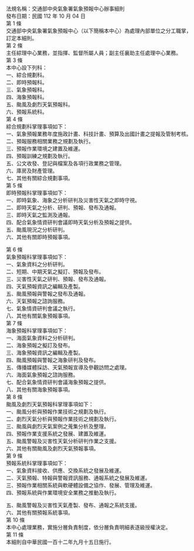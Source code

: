 法規名稱：交通部中央氣象署氣象預報中心辦事細則  
發布日期：民國 112 年 10 月 04 日  
第 1 條  
交通部中央氣象署氣象預報中心（以下簡稱本中心）為處理內部單位之分工職掌，訂定本細則。  
第 2 條  
主任綜理中心業務，並指揮、監督所屬人員；副主任襄助主任處理中心業務。  
第 3 條  
本中心設下列科：  
一、綜合規劃科。  
二、即時預報科。  
三、氣象預報科。  
四、海象預報科。  
五、颱風及劇烈天氣預報科。  
六、預報系統科。  
第 4 條  
綜合規劃科掌理事項如下：  
一、氣象預報業務年度施政計畫、科技計畫、預算及出國計畫之提報及管制考核。  
二、預報服務相關業務之規劃及執行。  
三、預報作業環境之建置及維運。  
四、預報訓練之規劃及執行。  
五、公文收發、登記與檔案及各項行政業務之管理。  
六、庫房及財產管理。  
七、其他有關綜合規劃事項。  
第 5 條  
即時預報科掌理事項如下：  
一、即時氣象、海象之分析研判及災害性天氣之即時守視。  
二、即時天氣之分析、研判、預報、發布及通報。  
三、即時天氣之監測及通報。  
四、配合氣象情資研判會議即時天氣分析及預報之提供。  
五、颱風現況之分析研判。  
六、其他有關即時預報事項。  


第 6 條  
氣象預報科掌理事項如下：  
一、氣象資料之分析研判。  
二、短期、中期天氣之擬訂、預報及發布。  
三、災害性天氣之研判、預報、發布及通報。  
四、天氣預報資訊之編輯及產製。  
五、颱風預報與警報之發布及通報。  
六、天氣預報之諮詢服務。  
七、氣象情資研判會議之執行。  
八、其他有關氣象預報事項。  
第 7 條  
海象預報科掌理事項如下：  
一、海面氣象資料之分析研判。  
二、海象預報之擬訂及發布。  
三、海象預報資訊之編輯及產製。  
四、颱風預報與警報之海象研判及發布。  
五、傳播媒體採訪、天氣預報宣導及參觀訪問之處理。  
六、海面氣象預報之諮詢服務。  
七、配合氣象情資研判會議海象預報之提供。  
八、其他有關海象預報事項。  
第 8 條  
颱風及劇烈天氣預報科掌理事項如下：  
一、颱風分析與預報作業技術之規劃及執行。  
二、劇烈天氣分析與預報作業技術之規劃及執行。  
三、颱風與劇烈天氣案例之蒐集分析及整理。  
四、預報作業支援系統之發展、建置及維運。  
五、颱風警報及災害性天氣分析研判作業之支援。  
六、其他有關颱風及劇烈天氣預報事項。  
第 9 條  
預報系統科掌理事項如下：  
一、氣象資料接收、供應、交換系統之發展及維運。  
二、天氣預報、特報與警報資訊服務、通報系統之發展及維運。  
三、預報作業相關系統與軟硬體設備之協作、發展、管理及維運。  
四、預報系統與作業環境安全業務之推動及執行。  


五、颱風警報及災害性天氣產製、發布、通報之系統支援。  
六、其他有關預報系統事項。  
第 10 條  
本中心處理業務，實施分層負責制度，依分層負責明細表逐級授權決定。  
第 11 條  
本細則自中華民國一百十二年九月十五日施行。  


